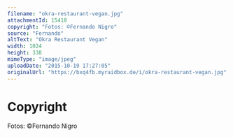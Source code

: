 ```yaml
---
filename: "okra-restaurant-vegan.jpg"
attachmentId: 15418
copyright: "Fotos: ©Fernando Nigro"
source: "Fernando"
altText: "Okra Restaurant Vegan"
width: 1024
height: 338
mimeType: "image/jpeg"
uploadDate: "2015-10-19 17:27:05"
originalUrl: "https://bxq4fb.myraidbox.de/i/okra-restaurant-vegan.jpg"
---
```


# Copyright

Fotos: ©Fernando Nigro
